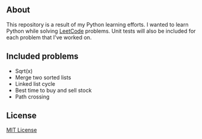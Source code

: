 ## About

This repository is a result of my Python learning efforts. I wanted to learn Python while
solving [LeetCode](https://leetcode.com/) problems.
Unit tests will also be included for each problem that I've worked on.

## Included problems

- Sqrt(x)
- Merge two sorted lists
- Linked list cycle
- Best time to buy and sell stock
- Path crossing

## License

[MIT License](https://github.com/iozsaygi/leetcode-py/blob/main/LICENSE)